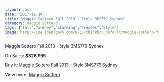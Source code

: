```yaml
---
layout: post
date: '2017-11-10'
title: "Maggie Sottero Fall 2013 - Style 3MS779 Sydney"
category: Maggie Sottero
tags: ["fall","sydney","charming","dresses","style"]
image: http://img.idealgown.com/8710-thickbox_default/maggie-sottero-fall-2013-style-3ms779-sydney.jpg
---
```

Maggie Sottero Fall 2013 - Style 3MS779 Sydney

On Sales: **$326.995**
<a href="https://www.idealgown.com/en/maggie-sottero/3616-maggie-sottero-fall-2013-style-3ms779-sydney.html"><amp-img layout="responsive" width="600" height="600" src="//img.idealgown.com/8710-thickbox_default/maggie-sottero-fall-2013-style-3ms779-sydney.jpg" alt="Maggie Sottero Fall 2013 - Style 3MS779 Sydney 0" /></a>
<a href="https://www.idealgown.com/en/maggie-sottero/3616-maggie-sottero-fall-2013-style-3ms779-sydney.html"><amp-img layout="responsive" width="600" height="600" src="//img.idealgown.com/8709-thickbox_default/maggie-sottero-fall-2013-style-3ms779-sydney.jpg" alt="Maggie Sottero Fall 2013 - Style 3MS779 Sydney 1" /></a>

Buy it: [Maggie Sottero Fall 2013 - Style 3MS779 Sydney](https://www.idealgown.com/en/maggie-sottero/3616-maggie-sottero-fall-2013-style-3ms779-sydney.html "Maggie Sottero Fall 2013 - Style 3MS779 Sydney")

View more: [Maggie Sottero](https://www.idealgown.com/en/45-maggie-sottero "Maggie Sottero")
